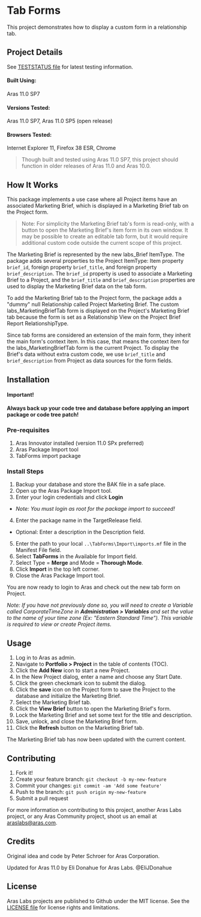 # Tab Forms

This project demonstrates how to display a custom form in a relationship tab.

## Project Details

See [TESTSTATUS file](./TESTSTATUS.md) for latest testing information.

#### Built Using:
Aras 11.0 SP7

#### Versions Tested:
Aras 11.0 SP7, Aras 11.0 SP5 (open release)

#### Browsers Tested:
Internet Explorer 11, Firefox 38 ESR, Chrome

> Though built and tested using Aras 11.0 SP7, this project should function in older releases of Aras 11.0 and Aras 10.0.

## How It Works

This package implements a use case where all Project items have an associated Marketing Brief, which is displayed in a Marketing Brief tab on the Project form.

> Note: For simplicity the Marketing Brief tab's form is read-only, with a button to open the Marketing Brief's item form in its own window. It may be possible to create an editable tab form, but it would require additional custom code outside the current scope of this project.

The Marketing Brief is represented by the new labs_Brief ItemType. The package adds several properties to the Project ItemType: Item property `brief_id`, foreign property `brief_title`, and foreign property `brief_description`. The `brief_id` property is used to associate a Marketing Brief to a Project, and the `brief_title` and `brief_description` properties are used to display the Marketing Brief data on the tab form.

To add the Marketing Brief tab to the Project form, the package adds a "dummy" null Relationship called Project Marketing Brief. The custom labs_MarketingBriefTab form is displayed on the Project's Marketing Brief tab because the form is set as a Relationship View on the Project Brief Report RelationshipType.

Since tab forms are considered an extension of the main form, they inherit the main form's context item. In this case, that means the context item for the labs_MarketingBriefTab form is the current Project. To display the Brief's data without extra custom code, we use `brief_title` and `brief_description` from Project as data sources for the form fields.

## Installation

#### Important!
**Always back up your code tree and database before applying an import package or code tree patch!**

### Pre-requisites

1. Aras Innovator installed (version 11.0 SPx preferred)
2. Aras Package Import tool
3. TabForms import package

### Install Steps

1. Backup your database and store the BAK file in a safe place.
2. Open up the Aras Package Import tool.
3. Enter your login credentials and click **Login**
  * _Note: You must login as root for the package import to succeed!_
4. Enter the package name in the TargetRelease field.
  * Optional: Enter a description in the Description field.
5. Enter the path to your local `..\TabForms\Import\imports.mf` file in the Manifest File field.
6. Select **TabForms** in the Available for Import field.
7. Select Type = **Merge** and Mode = **Thorough Mode**.
8. Click **Import** in the top left corner.
9. Close the Aras Package Import tool.

You are now ready to login to Aras and check out the new tab form on Project.

_Note: If you have not previously done so, you will need to create a Variable called CorporateTimeZone in **Administration > Variables** and set the value to the name of your time zone (Ex: "Eastern Standard Time"). This variable is required to view or create Project items._

## Usage

1. Log in to Aras as admin.
2. Navigate to **Portfolio > Project** in the table of contents (TOC).
3. Click the **Add New** icon to start a new Project.
4. In the New Project dialog, enter a name and choose any Start Date.
5. Click the green checkmark icon to submit the dialog.
6. Click the **save** icon on the Project form to save the Project to the database and initialize the Marketing Brief.
7. Select the Marketing Brief tab.
8. Click the **View Brief** button to open the Marketing Brief's form.
9. Lock the Marketing Brief and set some text for the title and description.
10. Save, unlock, and close the Marketing Brief form.
11. Click the **Refresh** button on the Marketing Brief tab.

The Marketing Brief tab has now been updated with the current content.

## Contributing

1. Fork it!
2. Create your feature branch: `git checkout -b my-new-feature`
3. Commit your changes: `git commit -am 'Add some feature'`
4. Push to the branch: `git push origin my-new-feature`
5. Submit a pull request

For more information on contributing to this project, another Aras Labs project, or any Aras Community project, shoot us an email at araslabs@aras.com.

## Credits

Original idea and code by Peter Schroer for Aras Corporation.

Updated for Aras 11.0 by Eli Donahue for Aras Labs. @EliJDonahue

## License

Aras Labs projects are published to Github under the MIT license. See the [LICENSE file](./LICENSE.md) for license rights and limitations.
